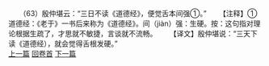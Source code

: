 　　（63）殷仲堪云：“三日不读《道德经》，便觉舌本间强①。”
　　【注释】①道德经：《老于》一书后来称为《道德经》。间（jiàn）强：生硬。按：这句指对理论根据生疏了，才思就不敏捷，言谈就不流畅。
　　【译文】殷仲堪说：“三天下读《道德经），就会觉得舌根发硬。”
<br>[上一篇](04_062) [回卷首](04_000) [下一篇](04_064)

